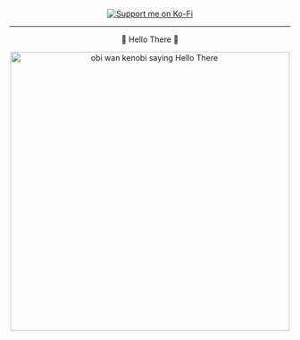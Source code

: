<a href="https://ko-fi.com/C0C7MDQO7">
  <p align="center"> <img src="https://ko-fi.com/img/githubbutton_sm.svg" alt="Support me on Ko-Fi"/> </p>
</a>

---

<p align="center"> 👋 Hello There 👋 </p>


<!-- ![Hello There. - https://knowyourmeme.com/memes/hello-there](https://media.giphy.com/media/Nx0rz3jtxtEre/giphy.gif)-->

<p align="center">
  <img width="500" src="https://media.giphy.com/media/Nx0rz3jtxtEre/giphy.gif" alt="obi wan kenobi saying Hello There">
</p>

<!--
**BrutalBirdie/BrutalBirdie** is a ✨ _special_ ✨ repository because its `README.md` (this file) appears on your GitHub profile.

Here are some ideas to get you started:

- 🔭 I’m currently working on ...
- 🌱 I’m currently learning ...
- 👯 I’m looking to collaborate on ...
- 🤔 I’m looking for help with ...
- 💬 Ask me about ...
- 📫 How to reach me: ...
- 😄 Pronouns: ...
- ⚡ Fun fact: ...
-->
